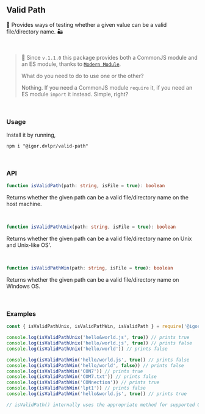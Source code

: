 ## Valid Path

🧰 Provides ways of testing whether a given value can be a valid file/directory name. 🏜

<br>

> 💃 Since `v.1.1.0` this package provides both a CommonJS module and an ES module, thanks to [`Modern Module`](https://github.com/igorskyflyer/npm-modern-module).
>
> What do you need to do to use one or the other?
>
> Nothing. If you need a CommonJS module `require` it, if you need an ES module `import` it instead. Simple, right?

<br>

### Usage

Install it by running,

```shell
npm i "@igor.dvlpr/valid-path"
```

<br>

### API

```ts
function isValidPath(path: string, isFile = true): boolean
```

Returns whether the given path can be a valid file/directory name on the host machine.

<br>

```ts
function isValidPathUnix(path: string, isFile = true): boolean
```

Returns whether the given path can be a valid file/directory name on Unix and Unix-like OS'.

<br>

```ts
function isValidPathWin(path: string, isFile = true): boolean
```

Returns whether the given path can be a valid file/directory name on Windows OS.

<br>

### Examples

```js
const { isValidPathUnix, isValidPathWin, isValidPath } = require('@igor.dvlpr/valid-path')

console.log(isValidPathUnix('hello&world.js', true)) // prints true
console.log(isValidPathUnix('hello/world.js', true)) // prints false
console.log(isValidPathUnix('hello/world')) // prints false

console.log(isValidPathWin('hello/world.js', true)) // prints false
console.log(isValidPathWin('hello/world', false)) // prints false
console.log(isValidPathWin('CON7')) // prints true
console.log(isValidPathWin('COM7.txt')) // prints false
console.log(isValidPathWin('CONnection')) // prints true
console.log(isValidPathWin('lpt1')) // prints false
console.log(isValidPathWin('hello&world.js', true)) // prints true

// isValidPath() internally uses the appropriate method for supported OS' (Unix-like and Windows)
```
